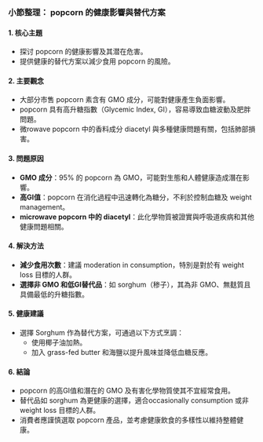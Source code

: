 ### 小節整理： popcorn 的健康影響與替代方案

#### 1. 核心主題  
- 探讨 popcorn 的健康影響及其潜在危害。
- 提供健康的替代方案以減少食用 popcorn 的風險。

#### 2. 主要觀念  
- 大部分市售 popcorn 素含有 GMO 成分，可能對健康產生負面影響。  
- popcorn 具有高升糖指數（Glycemic Index, GI），容易導致血糖波動及肥胖問題。  
- 微rowave popcorn 中的香料成分 diacetyl 與多種健康問題有關，包括肺部損害。

#### 3. 問題原因  
- **GMO 成分**：95% 的 popcorn 為 GMO，可能對生態和人體健康造成潛在影響。  
- **高GI值**：popcorn 在消化過程中迅速轉化為糖分，不利於控制血糖及 weight management。  
- **microwave popcorn 中的 diacetyl**：此化學物質被證實與呼吸道疾病和其他健康問題相關。

#### 4. 解決方法  
- **減少食用次數**：建議 moderation in consumption，特別是對於有 weight loss 目標的人群。  
- **選擇非 GMO 和低GI替代品**：如 sorghum（䅟子），其為非 GMO、無麸質且具備最低的升糖指數。

#### 5. 健康建議  
- 選擇 Sorghum 作為替代方案，可通過以下方式烹調：  
  - 使用椰子油加熱。  
  - 加入 grass-fed butter 和海鹽以提升風味並降低血糖反應。  

#### 6. 結論  
- popcorn 的高GI值和潛在的 GMO 及有害化學物質使其不宜經常食用。  
- 替代品如 sorghum 為更健康的選擇，適合occasionally consumption 或非 weight loss 目標的人群。  
- 消費者應謹慎選取 popcorn 產品，並考慮健康飲食的多樣性以維持整體健康。